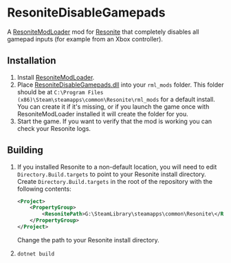 # ResoniteDisableGamepads

A [ResoniteModLoader](https://github.com/resonite-modding-group/ResoniteModLoader) mod for [Resonite](https://resonite.com/) that completely disables all gamepad inputs (for example from an Xbox controller).

## Installation

1. Install [ResoniteModLoader](https://github.com/resonite-modding-group/ResoniteModLoader).
1. Place [ResoniteDisableGamepads.dll](https://github.com/eai04191/ResoniteDisableGamepads/releases/latest/download/ResoniteDisableGamepads.dll) into your `rml_mods` folder. This folder should be at `C:\Program Files (x86)\Steam\steamapps\common\Resonite\rml_mods` for a default install. You can create it if it's missing, or if you launch the game once with ResoniteModLoader installed it will create the folder for you.
1. Start the game. If you want to verify that the mod is working you can check your Resonite logs.

## Building

1. If you installed Resonite to a non-default location, you will need to edit `Directory.Build.targets` to point to your Resonite install directory. Create `Directory.Build.targets` in the root of the repository with the following contents:

    ```xml
    <Project>
        <PropertyGroup>
            <ResonitePath>G:\SteamLibrary\steamapps\common\Resonite\</ResonitePath>
        </PropertyGroup>
    </Project>
    ```

    Change the path to your Resonite install directory.

2. `dotnet build`
